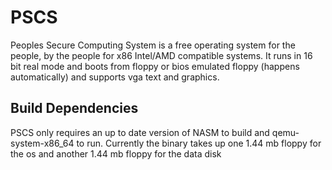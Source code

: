 # PSCS
Peoples Secure Computing System is a free operating system for the people, by the people for x86 Intel/AMD compatible systems. It runs in 16 bit real mode and boots from floppy or bios emulated floppy (happens automatically) and supports vga text and graphics.

## Build Dependencies

PSCS only requires an up to date version of NASM to build and qemu-system-x86_64 to run. Currently the binary takes up one 1.44 mb floppy for the os and another 1.44 mb floppy for the data disk
